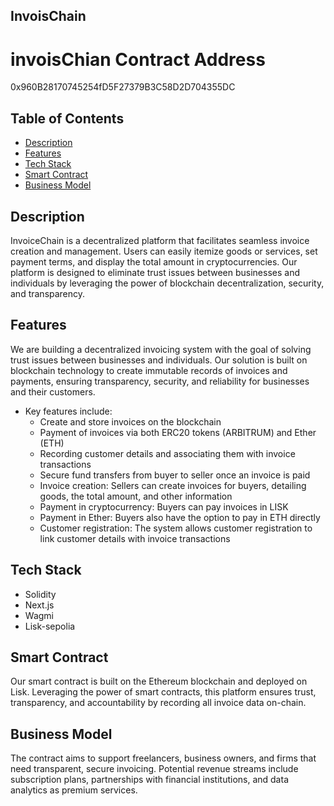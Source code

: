 ## InvoisChain
 
# invoisChian Contract Address

0x960B28170745254fD5F27379B3C58D2D704355DC
## Table of Contents

- [Description](#description)
- [Features](#features)
- [Tech Stack](#tech-stack)
- [Smart Contract](#smart-contract)
- [Business Model](#business-model)

## Description

InvoiceChain is a decentralized platform that facilitates seamless invoice creation and management. Users can easily itemize goods or services, set payment terms, and display the total amount in cryptocurrencies. Our platform is designed to eliminate trust issues between businesses and individuals by leveraging the power of blockchain decentralization, security, and transparency.

## Features

We are building a decentralized invoicing system with the goal of solving trust issues between businesses and individuals. Our solution is built on blockchain technology to create immutable records of invoices and payments, ensuring transparency, security, and reliability for businesses and their customers.

- Key features include:
   - Create and store invoices on the blockchain
   - Payment of invoices via both ERC20 tokens (ARBITRUM) and Ether (ETH)
   - Recording customer details and associating them with invoice transactions
   - Secure fund transfers from buyer to seller once an invoice is paid
   - Invoice creation: Sellers can create invoices for buyers, detailing goods, the total amount, and other information
   - Payment in cryptocurrency: Buyers can pay invoices in LISK
   - Payment in Ether: Buyers also have the option to pay in ETH directly
   - Customer registration: The system allows customer registration to link customer details with invoice transactions

## Tech Stack

- Solidity
- Next.js
- Wagmi
- Lisk-sepolia

## Smart Contract

Our smart contract is built on the Ethereum blockchain and deployed on Lisk. Leveraging the power of smart contracts, this platform ensures trust, transparency, and accountability by recording all invoice data on-chain.

## Business Model

The contract aims to support freelancers, business owners, and firms that need transparent, secure invoicing. Potential revenue streams include subscription plans, partnerships with financial institutions, and data analytics as premium services.
